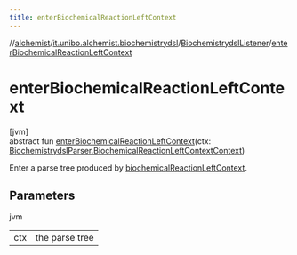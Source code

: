 ```yaml
---
title: enterBiochemicalReactionLeftContext
---
```

//[alchemist](../../../index.html)/[it.unibo.alchemist.biochemistrydsl](../index.html)/[BiochemistrydslListener](index.html)/[enterBiochemicalReactionLeftContext](enter-biochemical-reaction-left-context.html)



# enterBiochemicalReactionLeftContext



[jvm]\
abstract fun [enterBiochemicalReactionLeftContext](enter-biochemical-reaction-left-context.html)(ctx: [BiochemistrydslParser.BiochemicalReactionLeftContextContext](../-biochemistrydsl-parser/-biochemical-reaction-left-context-context/index.html))



Enter a parse tree produced by [biochemicalReactionLeftContext](../-biochemistrydsl-parser/biochemical-reaction-left-context.html).



## Parameters


jvm

| | |
|---|---|
| ctx | the parse tree |




